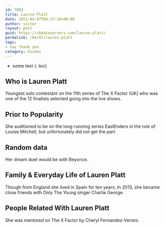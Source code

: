 ```yaml
---
id: 7892
title: Lauren Platt
date: 2021-04-07T04:37:34+00:00
author: victor
layout: post
guid: https://ukdataservers.com/lauren-platt/
permalink: /04/07/lauren-platt
tags:
- say thank you
category: Guides
---
```


* some text
{: toc}


## Who is Lauren Platt



Youngest solo contestant on the 11th series of The X Factor (UK) who was one of the 12 finalists selected going into the live shows.  

                
                
                
## Prior to Popularity



She auditioned to be on the long-running series EastEnders in the role of Louise Mitchell, but unfortunately did not get the part. 

                
                
                
## Random data



Her dream duet would be with Beyonce. 

                
                
                
## Family & Everyday Life of Lauren Platt



Though from England she lived in Spain for ten years. In 2013, she became close friends with Only The Young singer Charlie George. 

                
                
                
## People Related With Lauren Platt



She was mentored on The X Factor by Cheryl Fernandez-Versini. 

                
              
            
          
          
          